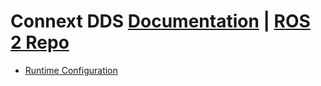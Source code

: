 # Connext DDS [Documentation](https://community.rti.com/documentation) | [ROS 2 Repo](https://github.com/ros2/rmw_connextdds)
* [Runtime Configuration](https://github.com/ros2/rmw_connextdds#runtime-configuration)

